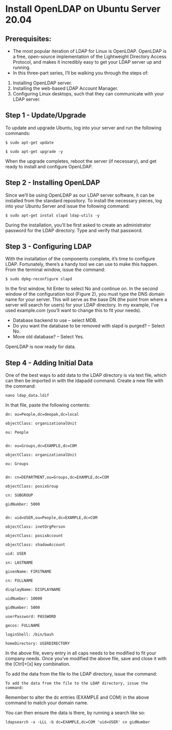 # Install OpenLDAP on Ubuntu Server 20.04

## Prerequisites:
- The most popular iteration of LDAP for Linux is OpenLDAP. OpenLDAP is a free, open-source implementation of the Lightweight Directory Access Protocol, and makes it incredibly easy to get your LDAP server up and running.
- In this three-part series, I’ll be walking you through the steps of:
1. Installing OpenLDAP server.
2. Installing the web-based LDAP Account Manager.
3. Configuring Linux desktops, such that they can communicate with your LDAP server.

## Step 1 - Update/Upgrade

To update and upgrade Ubuntu, log into your server and run the following commands:

```
$ sudo apt-get update

$ sudo apt-get upgrade -y
```

When the upgrade completes, reboot the server (if necessary), and get ready to install and configure OpenLDAP.

## Step 2 - Installing OpenLDAP

Since we’ll be using OpenLDAP as our LDAP server software, it can be installed from the standard repository. To install the necessary pieces, log into your Ubuntu Server and issue the following command:

```
$ sudo apt-get instal slapd ldap-utils -y
```
During the installation, you’ll be first asked to create an administrator password for the LDAP directory. Type and verify that password.

## Step 3 - Configuring LDAP

With the installation of the components complete, it’s time to configure LDAP. Fortunately, there’s a handy tool we can use to make this happen. From the terminal window, issue the command:

```
$ sudo dpkg-reconfigure slapd
```
In the first window, hit Enter to select No and continue on. In the second window of the configuration tool (Figure 2), you must type the DNS domain name for your server. This will serve as the base DN (the point from where a server will search for users) for your LDAP directory. In my example, I’ve used example.com (you’ll want to change this to fit your needs).



- Database backend to use – select MDB.
- Do you want the database to be removed with slapd is purged? – Select No.
- Move old database? – Select Yes.

OpenLDAP is now ready for data.

## Step 4 - Adding Initial Data

One of the best ways to add data to the LDAP directory is via text file, which can then be imported in with the ldapadd command. Create a new file with the command:

```
nano ldap_data.ldif
```
In that file, paste the following contents:

```
dn: ou=People,dc=deepak,dc=local

objectClass: organizationalUnit

ou: People


dn: ou=Groups,dc=EXAMPLE,dc=COM

objectClass: organizationalUnit

ou: Groups


dn: cn=DEPARTMENT,ou=Groups,dc=EXAMPLE,dc=COM

objectClass: posixGroup

cn: SUBGROUP

gidNumber: 5000


dn: uid=USER,ou=People,dc=EXAMPLE,dc=COM

objectClass: inetOrgPerson

objectClass: posixAccount

objectClass: shadowAccount

uid: USER

sn: LASTNAME

givenName: FIRSTNAME

cn: FULLNAME

displayName: DISPLAYNAME

uidNumber: 10000

gidNumber: 5000

userPassword: PASSWORD

gecos: FULLNAME

loginShell: /bin/bash

homeDirectory: USERDIRECTORY
```
In the above file, every entry in all caps needs to be modified to fit your company needs. Once you’ve modified the above file, save and close it with the [Ctrl]+[x] key combination. 

To add the data from the file to the LDAP directory, issue the command:

```
To add the data from the file to the LDAP directory, issue the command:
```

Remember to alter the dc entries (EXAMPLE and COM) in the above command to match your domain name.

You can then ensure the data is there, by running a search like so:

```
ldapsearch -x -LLL -b dc=EXAMPLE,dc=COM 'uid=USER' cn gidNumber
```









